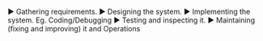 ► Gathering requirements.
► Designing the system.
► Implementing the system. Eg. Coding/Debugging
► Testing and inspecting it.
► Maintaining (fixing and improving) it and Operations